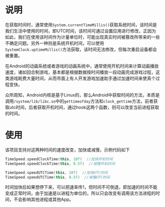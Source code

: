 # 说明
在获取时间时，通常使用`System.currentTimeMillis()`获取系统时间，该时间是我们生活中使用的时间，即UTC时间，该时间可通过设置应用进行修改，正因为如此，我们在使用该时间作为计量单位时，可能出现真实时间被篡改所带来的一些不确定问题。另外一种则是系统开机时间，可以使用`SystemClock.uptimeMillis()`方法获取，该时间无法修改，但每次重启设备都会被重置。

在Android的动画系统或者游戏的动画系统中，通常使用开机时间来计算动画播放速度，诸如回合制游戏，基本都是根据数据按时间播放一段动画完成游戏过程，这类游戏耗费大量时间，从而市面上有人开发游戏加速助手通过加速时间来使真个过程变快。

众所周知，Android内核是基于Linux的，那么Android中获取时间的方法，本质是调用`/system/lib/libc.so`中的`gettimeofday`方法和`clock_gettime`方法，前者获取utc时间，后者获取开机时间，通过hook这两个函数，则可以改变当前进程获取的时间。

# 使用
该项目支持对这两种时间的速度改变，加快或减慢，示例代码如下

``` kotlin
TimeSpeed.speedClockTime(this, 10f)  //加快开机时间
TimeSpeed.speedClockTime(this, 0.5f)  //减慢开机时间
```

``` kotlin
TimeSpeed.speedUTCTime(this, 10f)  //加快UTC时间
TimeSpeed.speedUTCTime(this, 0.5f)  //减慢UTC时间
```

时间加快后如果想停下来，可以把速率传1，但时间不可倒退，即加速的时间不能变成正常时间，由于加速是以进程为单位的，所以只会改变有调用该方法进程的时间，不会影响其他进程或其他App。

